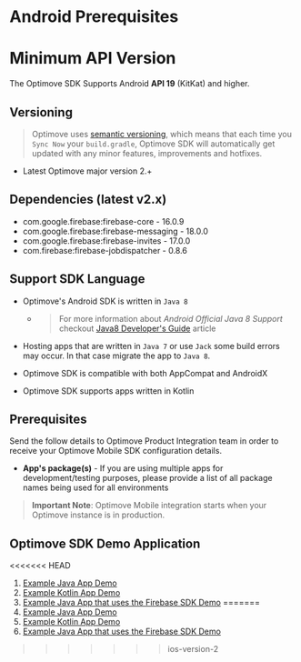 # Android Prerequisites

# Minimum API Version

The Optimove SDK Supports Android **API 19** (KitKat) and higher.

## Versioning
>Optimove uses [semantic versioning](https://semver.org/), which means that each time you `Sync Now` your `build.gradle`, Optimove SDK will automatically get updated with any minor features, improvements and hotfixes.

- Latest Optimove major version 2.+ 

## Dependencies (latest v2.x)

- com.google.firebase:firebase-core - 16.0.9
- com.google.firebase:firebase-messaging - 18.0.0
- com.google.firebase:firebase-invites - 17.0.0
- com.firebase:firebase-jobdispatcher - 0.8.6

## Support SDK Language

- Optimove's Android SDK is written in `Java 8`
  - >For more information about _Android Official Java 8 Support_ checkout [Java8 Developer's Guide](https://developer.android.com/studio/write/java8-support) article

- Hosting apps that are written in `Java 7` or use `Jack` some build errors may occur. In that case migrate the app to `Java 8`. 

- Optimove SDK is compatible with both AppCompat and AndroidX

- Optimove SDK supports apps written in Kotlin

## Prerequisites
Send the follow details to Optimove Product Integration team in order to receive your Optimove Mobile SDK configuration details.

- **App's package(s)** - If you are using multiple apps for development/testing purposes, please provide a list of all package names being used for all environments

>**Important Note**: Optimove Mobile integration starts when your Optimove instance is in production.

## Optimove SDK Demo Application

<<<<<<< HEAD
1. [Example Java App Demo](https://github.com/optimove-tech/Mobile-SDK-Integration-Guide/tree/mobile-sdk-general-page-v2.0/Android%20Integration%20Guide/example-apps/app-with-firebase-sdk)
2. [Example Kotlin App Demo](https://github.com/optimove-tech/Mobile-SDK-Integration-Guide/tree/mobile-sdk-general-page-v2.0/Android%20Integration%20Guide/example-apps/kotlin-app)
3. [Example Java App that uses the Firebase SDK Demo](https://github.com/optimove-tech/Mobile-SDK-Integration-Guide/tree/mobile-sdk-general-page-v2.0/Android%20Integration%20Guide/example-apps/simple-app)
=======
1. [Example Java App Demo](https://github.com/optimove-tech/Mobile-SDK-Integration-Guide/tree/master/Android%20Integration%20Guide/example-apps/app-with-firebase-sdk)
2. [Example Kotlin App Demo](https://github.com/optimove-tech/Mobile-SDK-Integration-Guide/tree/master/Android%20Integration%20Guide/example-apps/kotlin-app)
3. [Example Java App that uses the Firebase SDK Demo](https://github.com/optimove-tech/Mobile-SDK-Integration-Guide/tree/master/Android%20Integration%20Guide/example-apps/simple-app)
>>>>>>> ios-version-2
